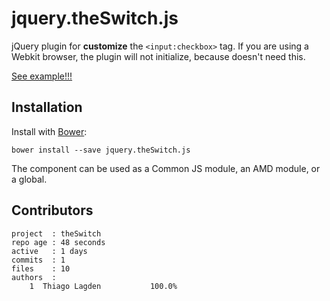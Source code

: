 # jquery.theSwitch.js

jQuery plugin for **customize** the `<input:checkbox>` tag.
If you are using a Webkit browser, the plugin will not initialize, because doesn't need this.

[See example!!!](https://github.com/lagden/theSwitch/tree/master/example)

## Installation

Install with [Bower](http://bower.io):

```
bower install --save jquery.theSwitch.js
```

The component can be used as a Common JS module, an AMD module, or a global.

## Contributors

    project  : theSwitch
    repo age : 48 seconds
    active   : 1 days
    commits  : 1
    files    : 10
    authors  :
        1  Thiago Lagden           100.0%

